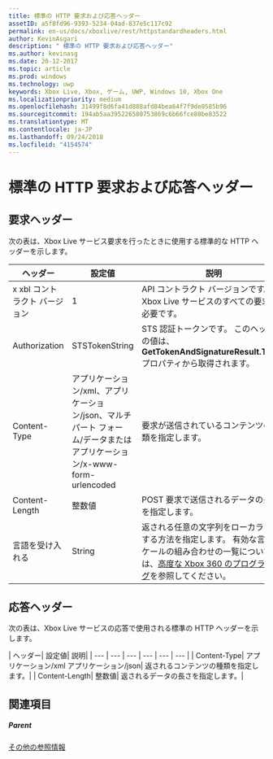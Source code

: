 ```yaml
---
title: 標準の HTTP 要求および応答ヘッダー
assetID: a5f8fd96-9393-5234-04ad-837e5c117c92
permalink: en-us/docs/xboxlive/rest/httpstandardheaders.html
author: KevinAsgari
description: " 標準の HTTP 要求および応答ヘッダー"
ms.author: kevinasg
ms.date: 20-12-2017
ms.topic: article
ms.prod: windows
ms.technology: uwp
keywords: Xbox Live, Xbox, ゲーム, UWP, Windows 10, Xbox One
ms.localizationpriority: medium
ms.openlocfilehash: 31499f8d6fa41d888afd84bea64f7f9de0585b96
ms.sourcegitcommit: 194ab5aa395226580753869c6b66fce88be83522
ms.translationtype: MT
ms.contentlocale: ja-JP
ms.lasthandoff: 09/24/2018
ms.locfileid: "4154574"
---
```

# <a name="standard-http-request-and-response-headers"></a>標準の HTTP 要求および応答ヘッダー
 
<a id="ID4ES"></a>

 
## <a name="request-headers"></a>要求ヘッダー
 
次の表は、Xbox Live サービス要求を行ったときに使用する標準的な HTTP ヘッダーを示します。
 
| ヘッダー| 設定値| 説明| 
| --- | --- | --- | 
| x xbl コントラクト バージョン| 1| API コントラクト バージョンです。 Xbox Live サービスのすべての要求に必要です。| 
| Authorization| STSTokenString| STS 認証トークンです。 このヘッダーの値は、 <b>GetTokenAndSignatureResult.Token</b>プロパティから取得されます。 | 
| Content-Type| アプリケーション/xml、アプリケーション/json、マルチパート フォーム/データまたはアプリケーション/x-www-form-urlencoded| 要求が送信されているコンテンツの種類を指定します。| 
| Content-Length| 整数値| POST 要求で送信されるデータの長さを指定します。| 
| 言語を受け入れる | String| 返される任意の文字列をローカライズする方法を指定します。 有効な言語/ロケールの組み合わせの一覧については、<a href="http://msdn.microsoft.com/en-us/library/bb975829.aspx">高度な Xbox 360 のプログラミング</a>を参照してください。| 
  
<a id="ID4E6C"></a>

 
## <a name="response-headers"></a>応答ヘッダー
 
次の表は、Xbox Live サービスの応答で使用される標準の HTTP ヘッダーを示します。
 
| ヘッダー| 設定値| 説明| 
| --- | --- | --- | --- | --- | --- | 
| Content-Type| アプリケーション/xml アプリケーション/json| 返されるコンテンツの種類を指定します。| 
| Content-Length| 整数値| 返されるデータの長さを指定します。| 
  
<a id="ID4EEE"></a>

 
## <a name="see-also"></a>関連項目
 
<a id="ID4EGE"></a>

 
##### <a name="parent"></a>Parent  

[その他の参照情報](atoc-xboxlivews-reference-additional.md)

   